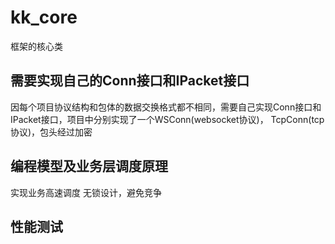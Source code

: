 # kk_core
框架的核心类


## 需要实现自己的Conn接口和IPacket接口
因每个项目协议结构和包体的数据交换格式都不相同，需要自己实现Conn接口和IPacket接口，项目中分别实现了一个WSConn(websocket协议)， TcpConn(tcp协议)，包头经过加密


## 编程模型及业务层调度原理

实现业务高速调度
无锁设计，避免竞争


##  性能测试


